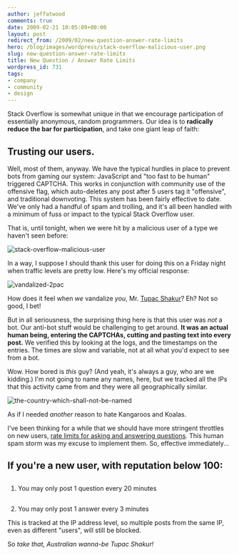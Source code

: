 ```yaml
---
author: jeffatwood
comments: true
date: 2009-02-21 10:05:09+00:00
layout: post
redirect_from: /2009/02/new-question-answer-rate-limits
hero: /blog/images/wordpress/stack-overflow-malicious-user.png
slug: new-question-answer-rate-limits
title: New Question / Answer Rate Limits
wordpress_id: 731
tags:
- company
- community
- design
---
```



Stack Overflow is somewhat unique in that we encourage participation of essentially anonymous, random programmers. Our idea is to **radically reduce the bar for participation**, and take one giant leap of faith:





## Trusting our users.





Well, most of them, anyway. We have the typical hurdles in place to prevent bots from gaming our system: JavaScript and "too fast to be human" triggered CAPTCHA. This works in conjunction with community use of the offensive flag, which auto-deletes any post after 5 users tag it "offensive", and traditional downvoting. This system has been fairly effective to date. We've only had a handful of spam and trolling, and it's all been handled with a minimum of fuss or impact to the typical Stack Overflow user.



That is, until tonight, when we were hit by a malicious user of a type we haven't seen before:



![stack-overflow-malicious-user](/blog/images/wordpress/stack-overflow-malicious-user.png)



In a way, I suppose I should thank this user for doing this on a Friday night when traffic levels are pretty low. Here's my official response:



![vandalized-2pac](/blog/images/wordpress/vandalized-2pac.jpg)



How does it feel when _we_ vandalize _you_, Mr. [Tupac Shakur](http://en.wikipedia.org/wiki/Tupac_Shakur)? Eh? Not so good, I bet!



But in all seriousness, the surprising thing here is that this user was _not_ a bot. Our anti-bot stuff would be challenging to get around. **It was an actual human being, entering the CAPTCHAs, cutting and pasting text into every post.** We verified this by looking at the logs, and the timestamps on the entries. The times are slow and variable, not at all what you'd expect to see from a bot.



Wow. How bored is _this_ guy? (And yeah, it's always a guy, who are we kidding.) I'm not going to name any names, here, but we tracked all the IPs that this activity came from and they were all geographically similar.



![the-country-which-shall-not-be-named](/blog/images/wordpress/the-country-which-shall-not-be-named.jpg)



As if I needed _another_ reason to hate Kangaroos and Koalas.



I've been thinking for a while that we should have more stringent throttles on new users, [rate limits for asking and answering questions](http://stackoverflow.uservoice.com/pages/general/suggestions/126742-limit-the-rate-at-which-a-user-can-submit-questions). This human spam storm was my excuse to implement them. So, effective immediately...





## If you're a new user, with reputation below 100:










## 
  1. You may only post 1 question every 20 minutes




## 
  2. You may only post 1 answer every 3 minutes






This is tracked at the IP address level, so multiple posts from the same IP, even as different "users", will still be blocked.



So _take that, Australian wanna-be Tupac Shakur!_





